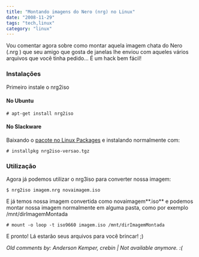 ```yaml
---
title: "Montando imagens do Nero (nrg) no Linux"
date: "2008-11-29"
tags: "tech,linux"
category: "linux"
---
```


Vou comentar agora sobre como montar aquela imagem chata do Nero (.nrg
) que seu amigo que gosta de janelas lhe enviou com aqueles vários
arquivos que você tinha pedido... É um hack bem fácil!

### Instalações

Primeiro instale o nrg2iso

#### No Ubuntu

    # apt-get install nrg2iso
    
#### No Slackware

Baixando o [pacote no Linux Packages](http://www.linuxpackages.net/pkg_details.php?id=12493)
e instalando normalmente com:

    # installpkg nrg2iso-versao.tgz
    
### Utilização

Agora já podemos utilizar o nrg3iso para converter nossa imagem:

    $ nrg2iso imagem.nrg novaimagem.iso
    
E já temos nossa imagem convertida como novaimagem**.iso** e podemos
montar nossa imagem normalmente em alguma pasta, como por exemplo
/mnt/dirImagemMontada

    # mount -o loop -t iso9660 imagem.iso /mnt/dirImagemMontada
    
E pronto! Lá estarão seus arquivos para você brincar! ;)



_Old comments by: Anderson Kemper, crebin | Not available anymore. :(_
